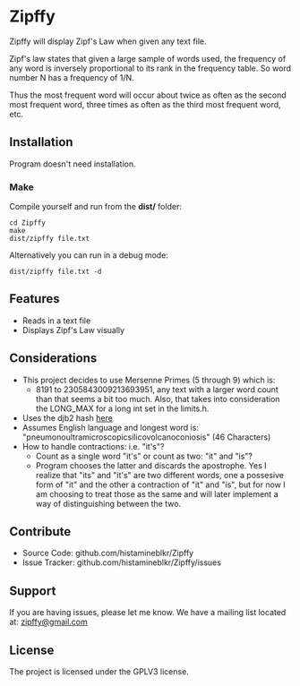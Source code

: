 # Zipffy #
Zipffy will display Zipf's Law when given any text file.

Zipf's law states that given a large sample of words used, the frequency of any
word is inversely proportional to its rank in the frequency table. So word
number N has a frequency of 1/N.

Thus the most frequent word will occur about twice as often as the second most
frequent word, three times as often as the third most frequent word, etc.

## Installation ##
Program doesn't need installation.

### Make ###
Compile yourself and run from the **dist/** folder:

    cd Zipffy
    make
    dist/zipffy file.txt

Alternatively you can run in a debug mode:

    dist/zipffy file.txt -d

## Features ##
- Reads in a text file
- Displays Zipf's Law visually

## Considerations ##
- This project decides to use Mersenne Primes (5 through 9) which is:
    - 8191 to 2305843009213693951, any text with a larger word count than that seems a bit too much. Also, that takes into consideration the LONG_MAX for a long int set in the limits.h.
- Uses the djb2 hash [here](http://www.cse.yorku.ca/~oz/hash.html)
- Assumes English language and longest word is: "pneumonoultramicroscopicsilicovolcanoconiosis" (46 Characters)
- How to handle contractions: i.e. "it's"?
    - Count as a single word "it's" or count as two: "it" and "is"?
    - Program chooses the latter and discards the apostrophe. Yes I realize that "its" and "it's" are two different words, one a possesive form of "it" and the other a contraction of "it" and "is", but for now I am choosing to treat those as the same and will later implement a way of distinguishing between the two.

## Contribute ##
- Source Code: github.com/histamineblkr/Zipffy
- Issue Tracker: github.com/histamineblkr/Zipffy/issues

## Support ##
If you are having issues, please let me know.
We have a mailing list located at: zipffy@gmail.com

## License ##
The project is licensed under the GPLV3 license.
